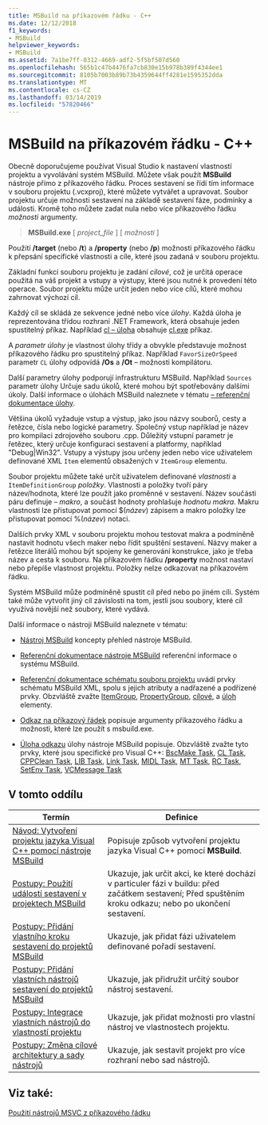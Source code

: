 ```yaml
---
title: MSBuild na příkazovém řádku - C++
ms.date: 12/12/2018
f1_keywords:
- MSBuild
helpviewer_keywords:
- MSBuild
ms.assetid: 7a1be7ff-0312-4669-adf2-5f5bf507d560
ms.openlocfilehash: 565b1c47b4476fa7cb830e15b978b389f4344ee1
ms.sourcegitcommit: 8105b7003b89b73b4359644ff4281e1595352dda
ms.translationtype: MT
ms.contentlocale: cs-CZ
ms.lasthandoff: 03/14/2019
ms.locfileid: "57820466"
---
```

# <a name="msbuild-on-the-command-line---c"></a>MSBuild na příkazovém řádku - C++

Obecně doporučujeme používat Visual Studio k nastavení vlastností projektu a vyvolávání systém MSBuild. Můžete však použít **MSBuild** nástroje přímo z příkazového řádku. Proces sestavení se řídí tím informace v souboru projektu (.vcxproj), které můžete vytvářet a upravovat. Soubor projektu určuje možnosti sestavení na základě sestavení fáze, podmínky a události. Kromě toho můžete zadat nula nebo více příkazového řádku *možnosti* argumenty.

> **MSBuild.exe** [ *project_file* ] [ *možnosti* ]

Použití **/target** (nebo **/t**) a **/property** (nebo **/p**) možnosti příkazového řádku k přepsání specifické vlastnosti a cíle, které jsou zadaná v souboru projektu.

Základní funkcí souboru projektu je zadání *cílové*, což je určitá operace použitá na váš projekt a vstupy a výstupy, které jsou nutné k provedení této operace. Soubor projektu může určit jeden nebo více cílů, které mohou zahrnovat výchozí cíl.

Každý cíl se skládá ze sekvence jedné nebo více *úlohy*. Každá úloha je reprezentována třídou rozhraní .NET Framework, která obsahuje jeden spustitelný příkaz. Například [cl – úloha](/visualstudio/msbuild/cl-task) obsahuje [cl.exe](reference/compiling-a-c-cpp-program.md) příkaz.

A *parametr úlohy* je vlastnost úlohy třídy a obvykle představuje možnost příkazového řádku pro spustitelný příkaz. Například `FavorSizeOrSpeed` parametr `CL` úlohy odpovídá **/Os** a **/Ot** – možnosti kompilátoru.

Další parametry úlohy podporují infrastrukturu MSBuild. Například `Sources` parametr úlohy Určuje sadu úkolů, které mohou být spotřebovány dalšími úkoly. Další informace o úlohách MSBuild naleznete v tématu [– referenční dokumentace úlohy](/visualstudio/msbuild/msbuild-task-reference).

Většina úkolů vyžaduje vstup a výstup, jako jsou názvy souborů, cesty a řetězce, čísla nebo logické parametry. Společný vstup například je název pro kompilaci zdrojového souboru .cpp. Důležitý vstupní parametr je řetězec, který určuje konfiguraci sestavení a platformy, například "Debug\|Win32". Vstupy a výstupy jsou určeny jeden nebo více uživatelem definované XML `Item` elementů obsažených v `ItemGroup` elementu.

Soubor projektu můžete také určit uživatelem definované *vlastnosti* a `ItemDefinitionGroup` *položky*. Vlastnosti a položky tvoří páry název/hodnota, které lze použít jako proměnné v sestavení. Název součásti páru definuje *– makro*, a součást hodnoty prohlašuje *hodnotu makra*. Makru vlastnosti lze přistupovat pomocí $(*název*) zápisem a makro položky lze přistupovat pomocí %(*název*) notaci.

Dalších prvky XML v souboru projektu mohou testovat makra a podmíněně nastavit hodnotu všech maker nebo řídit spuštění sestavení. Názvy maker a řetězce literálů mohou být spojeny ke generování konstrukce, jako je třeba název a cesta k souboru. Na příkazovém řádku **/property** možnost nastaví nebo přepíše vlastnost projektu. Položky nelze odkazovat na příkazovém řádku.

Systém MSBuild může podmíněně spustit cíl před nebo po jiném cíli. Systém také může vytvořit jiný cíl závislosti na tom, jestli jsou soubory, které cíl využívá novější než soubory, které vydává.

Další informace o nástroji MSBuild naleznete v tématu:

- [Nástroj MSBuild](/visualstudio/msbuild/msbuild) koncepty přehled nástroje MSBuild.

- [Referenční dokumentace nástroje MSBuild](/visualstudio/msbuild/msbuild-reference) referenční informace o systému MSBuild.

- [Referenční dokumentace schématu souboru projektu](/visualstudio/msbuild/msbuild-project-file-schema-reference) uvádí prvky schématu MSBuild XML, spolu s jejich atributy a nadřazené a podřízené prvky. Obzvláště zvažte [ItemGroup](/visualstudio/msbuild/itemgroup-element-msbuild), [PropertyGroup](/visualstudio/msbuild/propertygroup-element-msbuild), [cílové](/visualstudio/msbuild/target-element-msbuild), a [úloh](/visualstudio/msbuild/task-element-msbuild) elementy.

- [Odkaz na příkazový řádek](/visualstudio/msbuild/msbuild-command-line-reference) popisuje argumenty příkazového řádku a možnosti, které lze použít s msbuild.exe.

- [Úloha odkazu](/visualstudio/msbuild/msbuild-task-reference) úlohy nástroje MSBuild popisuje. Obzvláště zvažte tyto prvky, které jsou specifické pro Visual C++: [BscMake Task](/visualstudio/msbuild/bscmake-task), [CL Task](/visualstudio/msbuild/cl-task), [CPPClean Task](/visualstudio/msbuild/cppclean-task), [LIB Task](/visualstudio/msbuild/lib-task), [Link Task](/visualstudio/msbuild/link-task), [MIDL Task](/visualstudio/msbuild/midl-task), [MT Task](/visualstudio/msbuild/mt-task), [RC Task](/visualstudio/msbuild/rc-task), [SetEnv Task](/visualstudio/msbuild/setenv-task), [VCMessage Task](/visualstudio/msbuild/vcmessage-task)

## <a name="in-this-section"></a>V tomto oddílu

|Termín|Definice|
|----------|----------------|
|[Návod: Vytvoření projektu jazyka Visual C++ pomocí nástroje MSBuild](walkthrough-using-msbuild-to-create-a-visual-cpp-project.md)|Popisuje způsob vytvoření projektu jazyka Visual C++ pomocí **MSBuild**.|
|[Postupy: Použití událostí sestavení v projektech MSBuild](how-to-use-build-events-in-msbuild-projects.md)|Ukazuje, jak určit akci, ke které dochází v particuler fázi v buildu: před začátkem sestavení; Před spuštěním kroku odkazu; nebo po ukončení sestavení.|
|[Postupy: Přidání vlastního kroku sestavení do projektů MSBuild](how-to-add-a-custom-build-step-to-msbuild-projects.md)|Ukazuje, jak přidat fázi uživatelem definované pořadí sestavení.|
|[Postupy: Přidání vlastních nástrojů sestavení do projektů MSBuild](how-to-add-custom-build-tools-to-msbuild-projects.md)|Ukazuje, jak přidružit určitý soubor nástroj sestavení.|
|[Postupy: Integrace vlastních nástrojů do vlastností projektu](how-to-integrate-custom-tools-into-the-project-properties.md)|Ukazuje, jak přidat možnosti pro vlastní nástroj ve vlastnostech projektu.|
|[Postupy: Změna cílové architektury a sady nástrojů](how-to-modify-the-target-framework-and-platform-toolset.md)|Ukazuje, jak sestavit projekt pro více rozhraní nebo sad nástrojů.|

## <a name="see-also"></a>Viz také:

[Použití nástrojů MSVC z příkazového řádku](building-on-the-command-line.md)
